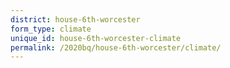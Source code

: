```yaml
---
district: house-6th-worcester
form_type: climate
unique_id: house-6th-worcester-climate
permalink: /2020bq/house-6th-worcester/climate/
---
```


